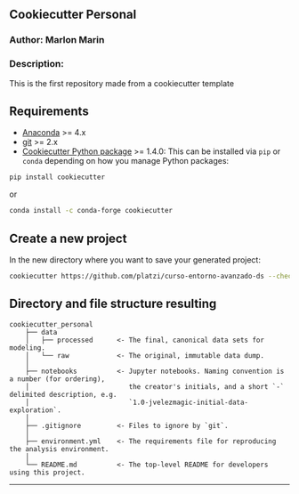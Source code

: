 ## Cookiecutter Personal

### Author: Marlon Marin

### Description: 
This is the first repository made from a cookiecutter template

## Requirements

- [Anaconda](https://www.anaconda.com/download/) >= 4.x
- [git](https://git-scm.com/) >= 2.x
- [Cookiecutter Python package](http://cookiecutter.readthedocs.org/en/latest/installation.html) >= 1.4.0:
    This can be installed via `pip` or `conda` depending on how you manage Python packages:

``` bash
pip install cookiecutter
```

or

``` bash
conda install -c conda-forge cookiecutter
```

## Create a new project

In the new directory where you want to save your generated project:

```bash
cookiecutter https://github.com/platzi/curso-entorno-avanzado-ds --checkout cookiecutter-personal-platzi
```


## Directory and file structure resulting

    cookiecutter_personal
        ├── data
        │   ├── processed      <- The final, canonical data sets for modeling.
        │   └── raw            <- The original, immutable data dump.
        │
        ├── notebooks          <- Jupyter notebooks. Naming convention is a number (for ordering),
        │                         the creator's initials, and a short `-` delimited description, e.g.
        │                         `1.0-jvelezmagic-initial-data-exploration`.
        │
        ├── .gitignore         <- Files to ignore by `git`.
        │
        ├── environment.yml    <- The requirements file for reproducing the analysis environment.
        │
        └── README.md          <- The top-level README for developers using this project.

---

